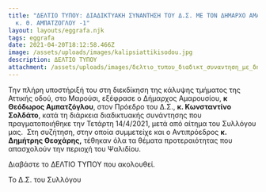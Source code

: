 ```yaml
---
title: "ΔΕΛΤΙΟ ΤΥΠΟΥ: ΔΙΑΔΙΚΤΥΑΚΗ ΣΥΝΑΝΤΗΣΗ ΤΟΥ Δ.Σ. ΜΕ ΤΟΝ ΔΗΜΑΡΧΟ ΑΜΑΡΟΥΣΙΟΥ,
  κ. Θ. ΑΜΠΑΤΖΟΓΛΟΥ -1"
layout: layouts/eggrafa.njk
tags: eggrafa
date: 2021-04-20T18:12:58.466Z
image: /assets/uploads/images/kalipsiattikisodou.jpg
description: ΔΕΛΤΙΟ ΤΥΠΟΥ
attachment: /assets/uploads/images/δελτιο_τυπου_διαδικτ_συναντηση_με_δημαpχο_140421_δελτιο_τυπου.pdf
---
```

Την πλήρη υποστήριξή του στη διεκδίκηση της κάλυψης τμήματος της Αττικής οδού, στο Μαρούσι, εξέφρασε ο Δήμαρχος Αμαρουσίου, **κ Θεόδωρος Αμπατζόγλου**, στον Πρόεδρο του Δ.Σ., **κ. Κωνσταντίνο Σολδάτο**, κατά τη διάρκεια διαδικτυακής συνάντησης που πραγματοποιήθηκε την Τετάρτη 14/4/2021, μετά από αίτημα του Συλλόγου μας.  Στη συζήτηση, στην οποία συμμετείχε και ο Αντιπρόεδρος **κ. Δημήτρης Θεοχάρης,** τέθηκαν όλα τα θέματα προτεραιότητας που απασχολούν την περιοχή του Ψαλιδίου.

Διαβάστε το ΔΕΛΤΙΟ ΤΥΠΟΥ που ακολουθεί.

Το Δ.Σ. του Συλλόγου

<!--EndFragment-->
